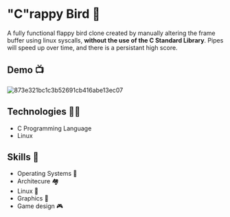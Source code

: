 # "C"rappy Bird 🐤
A fully functional flappy bird clone created by manually altering the frame buffer using linux syscalls, **without the use of the C Standard Library**. Pipes will speed up over time, and there is a persistant high score.

## Demo 📺
![873e321bc1c3b52691cb416abe13ec07](https://github.com/CadenMilne04/crappy-bird/assets/114425024/3b8a4921-2dfc-4c5c-8181-bb5dd8f4c7c3)


## Technologies 👨‍💻
- C Programming Language
- Linux

## Skills 🎯
- Operating Systems 💾
- Architecure 🏘️
- Linux 🐧
- Graphics 👾
- Game design 🎮
